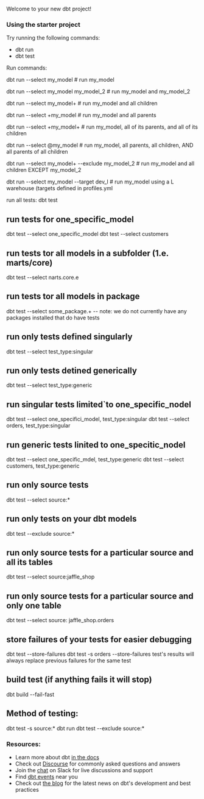 Welcome to your new dbt project!

### Using the starter project

Try running the following commands:
- dbt run
- dbt test


Run commands:

dbt run --select my_model                       # run my_model

dbt run --select my_model my_model_2            # run my_model and my_model_2

dbt run --select my_model+                      # run my_model and all children

dbt run --select +my_model                      # run my_model and all parents

dbt run --select +my_model+                     # run my_model, all of its parents, and all of its children

dbt run --select @my_model                      # run my_model, all parents, all children, AND all parents of all children

dbt run --select my_model+ --exclude my_model_2 # run my_model and all children EXCEPT my_model_2

dbt run --select my_model --target dev_l        # run my_model using a L warehouse (targets defined in profiles.yml

run all tests:
dbt test

## run tests for one_specific_model
dbt test --select one_specific_model
dbt test --select customers

## run tests tor all models in a subfolder (1.e. marts/core)
dbt test --select narts.core.e

## run tests tor all models in package
dbt test --select some_package.+
-- note: we do not currently have any packages installed that do have tests

## run only tests defined singularly
dbt test --select test_type:singular

## run only tests detined generically
dbt test --select test_type:generic

## run singular tests limited`to one_specific_nodel
dbt test --select one_specifici_model, test_type:singular
dbt test --select orders, test_type:singular

## run generic tests linited to one_specitic_nodel
dbt test --select one_specific_mdel, test_type:generic
dbt test --select customers, test_type:generic


## run only source tests
dbt test --select source:*

## run only tests on your dbt models
dbt test --exclude source:*

## run only source tests for a particular source and all its tables
dbt test --select source:jaffle_shop

## run only source tests for a particular source and only one table
dbt test --select source: jaffle_shop.orders

## store failures of your tests for easier debugging
dbt test --store-failures
dbt test -s orders --store-failures
test's results will always replace previous failures for the same test


## build test (if anything fails it will stop)
dbt build --fail-fast


## Method of testing:
dbt test -s source:*
dbt run
dbt test --exclude source:*



### Resources:
- Learn more about dbt [in the docs](https://docs.getdbt.com/docs/introduction)
- Check out [Discourse](https://discourse.getdbt.com/) for commonly asked questions and answers
- Join the [chat](https://community.getdbt.com/) on Slack for live discussions and support
- Find [dbt events](https://events.getdbt.com) near you
- Check out [the blog](https://blog.getdbt.com/) for the latest news on dbt's development and best practices
